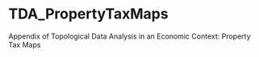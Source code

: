 # TDA_PropertyTaxMaps
Appendix of Topological Data Analysis in an Economic  Context: Property Tax Maps
